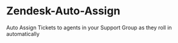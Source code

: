 Zendesk-Auto-Assign
===================

Auto Assign Tickets to agents in your Support Group as they roll in automatically
